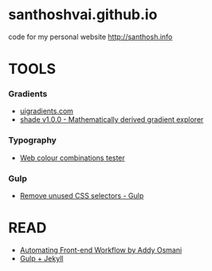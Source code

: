 # santhoshvai.github.io
code for my personal website http://santhosh.info

TOOLS
=====
### Gradients
* [uigradients.com](http://uigradients.com/#PurpleBliss)
* [shade v1.0.0 - Mathematically derived gradient explorer](http://jxnblk.com/shade/)

### Typography
* [Web colour combinations tester](http://jxnblk.com/colorable/demos/text/)

### Gulp
* [Remove unused CSS selectors - Gulp](https://github.com/ben-eb/gulp-uncss)


READ
====
* [Automating Front-end Workflow by Addy Osmani](https://speakerdeck.com/addyosmani/automating-front-end-workflow)
* [Gulp + Jekyll](https://iamcarrico.com/writings/jekyll-workflow-p2-gulp/)
